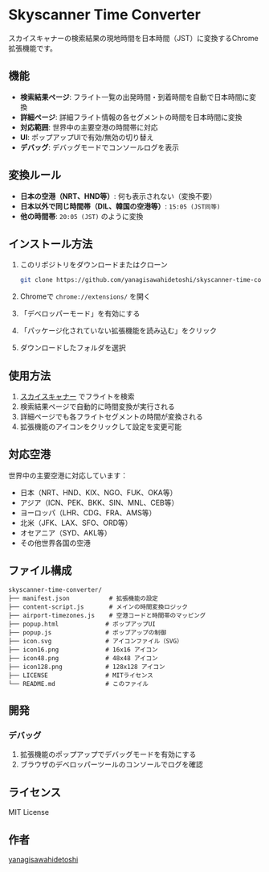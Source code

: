 # Skyscanner Time Converter

スカイスキャナーの検索結果の現地時間を日本時間（JST）に変換するChrome拡張機能です。

## 機能

- **検索結果ページ**: フライト一覧の出発時間・到着時間を自動で日本時間に変換
- **詳細ページ**: 詳細フライト情報の各セグメントの時間を日本時間に変換
- **対応範囲**: 世界中の主要空港の時間帯に対応
- **UI**: ポップアップUIで有効/無効の切り替え
- **デバッグ**: デバッグモードでコンソールログを表示

## 変換ルール

- **日本の空港（NRT、HND等）**: 何も表示されない（変換不要）
- **日本以外で同じ時間帯（DIL、韓国の空港等）**: `15:05 (JST同等)`
- **他の時間帯**: `20:05 (JST)` のように変換

## インストール方法

1. このリポジトリをダウンロードまたはクローン
   ```bash
   git clone https://github.com/yanagisawahidetoshi/skyscanner-time-converter.git
   ```

2. Chromeで `chrome://extensions/` を開く

3. 「デベロッパーモード」を有効にする

4. 「パッケージ化されていない拡張機能を読み込む」をクリック

5. ダウンロードしたフォルダを選択

## 使用方法

1. [スカイスキャナー](https://www.skyscanner.jp/) でフライトを検索
2. 検索結果ページで自動的に時間変換が実行される
3. 詳細ページでも各フライトセグメントの時間が変換される
4. 拡張機能のアイコンをクリックして設定を変更可能

## 対応空港

世界中の主要空港に対応しています：
- 日本（NRT、HND、KIX、NGO、FUK、OKA等）
- アジア（ICN、PEK、BKK、SIN、MNL、CEB等）
- ヨーロッパ（LHR、CDG、FRA、AMS等）
- 北米（JFK、LAX、SFO、ORD等）
- オセアニア（SYD、AKL等）
- その他世界各国の空港

## ファイル構成

```
skyscanner-time-converter/
├── manifest.json           # 拡張機能の設定
├── content-script.js       # メインの時間変換ロジック
├── airport-timezones.js    # 空港コードと時間帯のマッピング
├── popup.html             # ポップアップUI
├── popup.js               # ポップアップの制御
├── icon.svg               # アイコンファイル（SVG）
├── icon16.png             # 16x16 アイコン
├── icon48.png             # 48x48 アイコン
├── icon128.png            # 128x128 アイコン
├── LICENSE                # MITライセンス
└── README.md              # このファイル
```

## 開発

### デバッグ
1. 拡張機能のポップアップでデバッグモードを有効にする
2. ブラウザのデベロッパーツールのコンソールでログを確認

## ライセンス

MIT License

## 作者

[yanagisawahidetoshi](https://github.com/yanagisawahidetoshi)